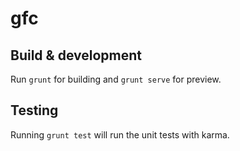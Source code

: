# gfc

## Build & development

Run `grunt` for building and `grunt serve` for preview.

## Testing

Running `grunt test` will run the unit tests with karma.
